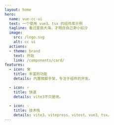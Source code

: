 ```yaml
---
layout: home
hero:
  name: vue-cc-ui
  text: 一个使用 vue3、tsx 的组件库示例
  tagline: 看过星辰大海，才明白自己渺小如沙
  image:
    src: /logo.svg
    alt: cc ui
  actions:
  - theme: brand
    text: 开始
    link: /components/card/
features:
  - icon: 🛠️
    title: 丰富的功能
    details: 内置微脚手架，专注于组件的开发。

  - icon: ⚡️
    title: 快速
    details: vite3不只是块。
 
  - icon: 💡
    title: 技术栈
    details: vite3、vitepress、vitest、vue3、tsx。
---
```

